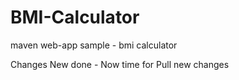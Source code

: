 BMI-Calculator
==============

maven web-app sample - bmi calculator

Changes New done - Now time for Pull new changes



